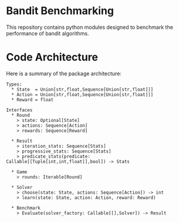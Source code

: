 # Bandit Benchmarking

This repository contains python modules designed to benchmark the performance of bandit algorithms.


# Code Architecture

Here is a summary of the package architecture:

```
Types:
  * State  = Union[str,float,Sequence[Union[str,float]]]
  * Action = Union[str,float,Sequence[Union[str,float]]]
  * Reward = float

Interfaces
  * Round
    > state: Optional[State]
    > actions: Sequence[Action]
    > rewards: Sequence[Reward]

  * Result
    > iteration_stats: Sequence[Stats]
    > progressive_stats: Sequence[Stats]
    > predicate_stats(predicate: Callable[[Tuple[int,int,float]],bool]) -> Stats

  * Game
    > rounds: Iterable[Round]

  * Solver
    > choose(state: State, actions: Sequence[Action]) -> int
    > learn(state: State, action: Action, reward: Reward)
   
  * Benchmark
    > Evaluate(solver_factory: Callable[[],Solver]) -> Result    
```